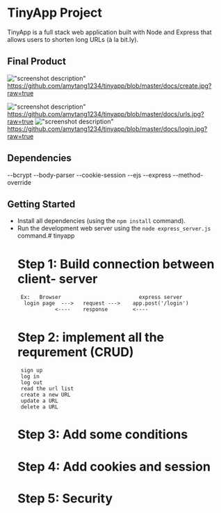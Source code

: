 # TinyApp Project

TinyApp is a full stack web application built with Node and Express that allows users to shorten long URLs (à la bit.ly).

## Final Product

!["screenshot description"](#)https://github.com/amytang1234/tinyapp/blob/master/docs/create.jpg?raw=true

!["screenshot description"](#)https://github.com/amytang1234/tinyapp/blob/master/docs/urls.jpg?raw=true
!["screenshot description"](#)https://github.com/amytang1234/tinyapp/blob/master/docs/login.jpg?raw=true

## Dependencies

--bcrypt
--body-parser
--cookie-session
--ejs
--express
--method-override

## Getting Started

- Install all dependencies (using the `npm install` command).
- Run the development web server using the `node express_server.js` command.# tinyapp
  # Step 1: Build connection between client- server
       Ex:   Browser                         express server
        login page  --->   request --->    app.post('/login')
                  <----    response        <----
  # Step 2: implement all the requrement (CRUD)
       sign up
       log in
       log out
       read the url list
       create a new URL
       update a URL
       delete a URL
   # Step 3: Add some conditions
   # Step 4: Add cookies and session
   # Step 5: Security
  
       
    
